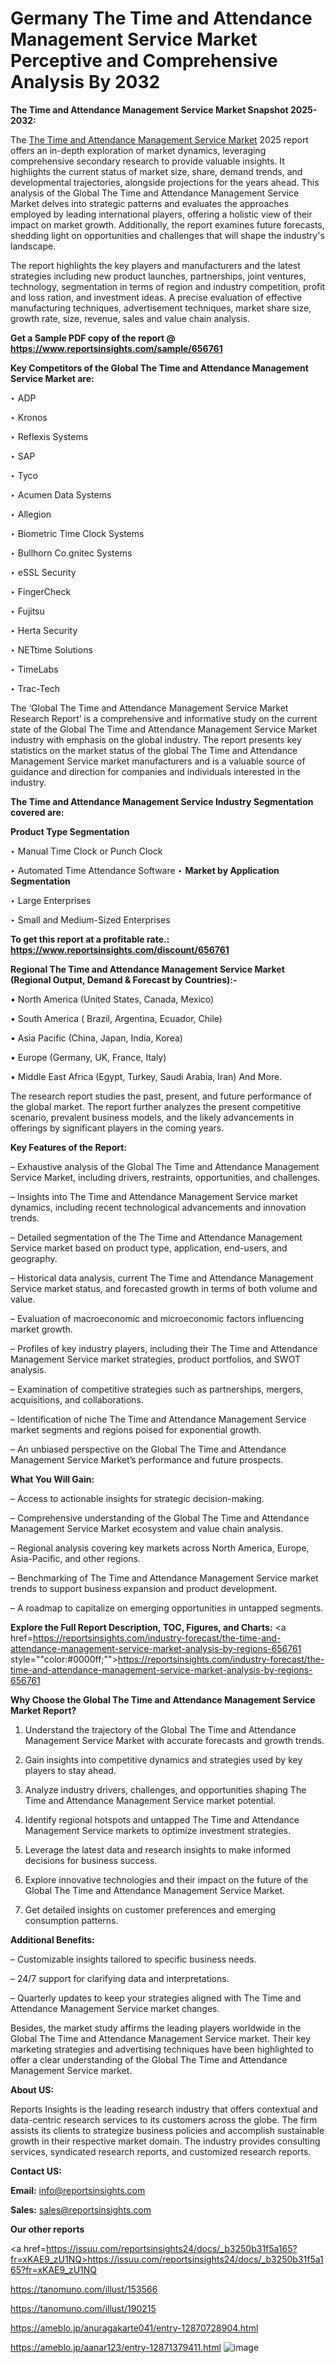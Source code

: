 # Germany The Time and Attendance Management Service Market Perceptive and Comprehensive Analysis By 2032

<strong>The Time and Attendance Management Service Market Snapshot 2025-2032:</strong>

The <a href=https://www.reportsinsights.com/sample/656761>The Time and Attendance Management Service Market</a> 2025 report offers an in-depth exploration of market dynamics, leveraging comprehensive secondary research to provide valuable insights. It highlights the current status of market size, share, demand trends, and developmental trajectories, alongside projections for the years ahead. This analysis of the Global The Time and Attendance Management Service Market delves into strategic patterns and evaluates the approaches employed by leading international players, offering a holistic view of their impact on market growth. Additionally, the report examines future forecasts, shedding light on opportunities and challenges that will shape the industry's landscape.

The report highlights the key players and manufacturers and the latest strategies including new product launches, partnerships, joint ventures, technology, segmentation in terms of region and industry competition, profit and loss ration, and investment ideas. A precise evaluation of effective manufacturing techniques, advertisement techniques, market share size, growth rate, size, revenue, sales and value chain analysis.

<strong>Get a Sample PDF copy of the report @ <a href=https://www.reportsinsights.com/sample/656761 style=color:#0000ff;>https://www.reportsinsights.com/sample/656761</a></strong>

<strong>Key Competitors of the Global The Time and Attendance Management Service Market are:</strong>

‣ ADP

‣ Kronos

‣ Reflexis Systems

‣ SAP

‣ Tyco

‣ Acumen Data Systems

‣ Allegion

‣ Biometric Time Clock Systems

‣ Bullhorn
 Co.gnitec Systems

‣ eSSL Security

‣ FingerCheck

‣ Fujitsu

‣ Herta Security

‣ NETtime Solutions

‣ TimeLabs

‣ Trac-Tech

The ‘Global The Time and Attendance Management Service Market Research Report’ is a comprehensive and informative study on the current state of the Global The Time and Attendance Management Service Market industry with emphasis on the global industry. The report presents key statistics on the market status of the global The Time and Attendance Management Service market manufacturers and is a valuable source of guidance and direction for companies and individuals interested in the industry.

<strong>The Time and Attendance Management Service Industry Segmentation covered are:</strong>

<strong>Product Type Segmentation</strong>

‣ Manual Time Clock or Punch Clock

‣ Automated Time Attendance Software
‣ 
<strong>Market by Application Segmentation</strong>

‣ Large Enterprises

‣ Small and Medium-Sized Enterprises

<strong>To get this report at a profitable rate.: <a href=https://www.reportsinsights.com/discount/656761 style=color:#0000ff;>https://www.reportsinsights.com/discount/656761</a></strong>

<strong>Regional The Time and Attendance Management Service Market (Regional Output, Demand &amp; Forecast by Countries):-</strong>

• North America (United States, Canada, Mexico)

• South America ( Brazil, Argentina, Ecuador, Chile)

• Asia Pacific (China, Japan, India, Korea)

• Europe (Germany, UK, France, Italy)

• Middle East Africa (Egypt, Turkey, Saudi Arabia, Iran) And More.

The research report studies the past, present, and future performance of the global market. The report further analyzes the present competitive scenario, prevalent business models, and the likely advancements in offerings by significant players in the coming years.

<strong>Key Features of the Report:</strong>

– Exhaustive analysis of the Global The Time and Attendance Management Service Market, including drivers, restraints, opportunities, and challenges.

– Insights into The Time and Attendance Management Service market dynamics, including recent technological advancements and innovation trends.

– Detailed segmentation of the The Time and Attendance Management Service market based on product type, application, end-users, and geography.

– Historical data analysis, current The Time and Attendance Management Service market status, and forecasted growth in terms of both volume and value.

– Evaluation of macroeconomic and microeconomic factors influencing market growth.

– Profiles of key industry players, including their The Time and Attendance Management Service market strategies, product portfolios, and SWOT analysis.

– Examination of competitive strategies such as partnerships, mergers, acquisitions, and collaborations.

– Identification of niche The Time and Attendance Management Service market segments and regions poised for exponential growth.

– An unbiased perspective on the Global The Time and Attendance Management Service Market’s performance and future prospects.

<strong>What You Will Gain:</strong>

– Access to actionable insights for strategic decision-making.

– Comprehensive understanding of the Global The Time and Attendance Management Service Market ecosystem and value chain analysis.

– Regional analysis covering key markets across North America, Europe, Asia-Pacific, and other regions.

– Benchmarking of The Time and Attendance Management Service market trends to support business expansion and product development.

– A roadmap to capitalize on emerging opportunities in untapped segments.

<strong>Explore the Full Report Description, TOC, Figures, and Charts:</strong>
<a href=https://reportsinsights.com/industry-forecast/the-time-and-attendance-management-service-market-analysis-by-regions-656761 style=""color:#0000ff;"">https://reportsinsights.com/industry-forecast/the-time-and-attendance-management-service-market-analysis-by-regions-656761</a>

<strong>Why Choose the Global The Time and Attendance Management Service Market Report?</strong>

1. Understand the trajectory of the Global The Time and Attendance Management Service Market with accurate forecasts and growth trends.

2. Gain insights into competitive dynamics and strategies used by key players to stay ahead.

3. Analyze industry drivers, challenges, and opportunities shaping The Time and Attendance Management Service market potential.

4. Identify regional hotspots and untapped The Time and Attendance Management Service markets to optimize investment strategies.

5. Leverage the latest data and research insights to make informed decisions for business success.

6. Explore innovative technologies and their impact on the future of the Global The Time and Attendance Management Service Market.

7. Get detailed insights on customer preferences and emerging consumption patterns.

<strong>Additional Benefits:</strong>

– Customizable insights tailored to specific business needs.

– 24/7 support for clarifying data and interpretations.

– Quarterly updates to keep your strategies aligned with The Time and Attendance Management Service market changes.

Besides, the market study affirms the leading players worldwide in the Global The Time and Attendance Management Service market. Their key marketing strategies and advertising techniques have been highlighted to offer a clear understanding of the Global The Time and Attendance Management Service market.

<strong><strong>About US</strong>:</strong>

Reports Insights is the leading research industry that offers contextual and data-centric research services to its customers across the globe. The firm assists its clients to strategize business policies and accomplish sustainable growth in their respective market domain. The industry provides consulting services, syndicated research reports, and customized research reports.

<strong>Contact US:</strong>

<p class=><b>Email:</b> <a href=mailto:info@reportsinsights.com>info@reportsinsights.com</a></p>
<p class=><b>Sales:</b> <a href=mailto:sales@reportsinsights.com>sales@reportsinsights.com</a></p>

<strong>Our other reports</strong>

<a href=https://issuu.com/reportsinsights24/docs/_b3250b31f5a165?fr=xKAE9_zU1NQ>https://issuu.com/reportsinsights24/docs/_b3250b31f5a165?fr=xKAE9_zU1NQ</a>

<a href=https://tanomuno.com/illust/153566>https://tanomuno.com/illust/153566</a>

<a href=https://tanomuno.com/illust/190215>https://tanomuno.com/illust/190215</a>

<a href=https://ameblo.jp/anuragakarte041/entry-12870728904.html>https://ameblo.jp/anuragakarte041/entry-12870728904.html</a>

<a href=https://ameblo.jp/aanar123/entry-12871379411.html>https://ameblo.jp/aanar123/entry-12871379411.html</a>
![image](https://github.com/user-attachments/assets/0d29b527-121a-4807-b983-1baea9174892)
